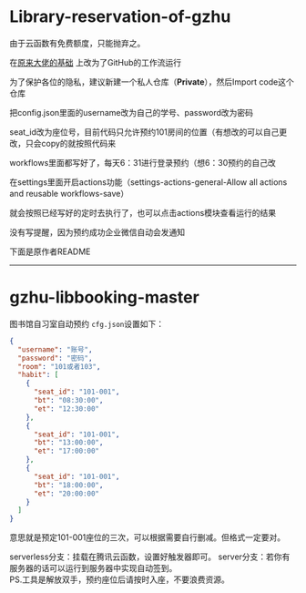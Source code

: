 # Library-reservation-of-gzhu
由于云函数有免费额度，只能抛弃之。

在[原来大佬的基础](https://github.com/lighthookyu/gzhu-libbooking-master) 上改为了GitHub的工作流运行

为了保护各位的隐私，建议新建一个私人仓库（**Private**），然后Import code这个仓库

把config.json里面的username改为自己的学号、password改为密码

seat_id改为座位号，目前代码只允许预约101房间的位置（有想改的可以自己更改，只会copy的就按照代码来

workflows里面都写好了，每天6：31进行登录预约（想6：30预约的自己改

在settings里面开启actions功能（settings-actions-general-Allow all actions and reusable workflows-save）

就会按照已经写好的定时去执行了，也可以点击actions模块查看运行的结果

没有写提醒，因为预约成功企业微信自动会发通知



下面是原作者README

--------------------------------------------------
# gzhu-libbooking-master
图书馆自习室自动预约
`cfg.json`设置如下：  
```json
{
  "username": "账号",
  "password": "密码",
  "room": "101或者103",
  "habit": [
    {
      "seat_id": "101-001",
      "bt": "08:30:00",
      "et": "12:30:00"
    },
    {
      "seat_id": "101-001",
      "bt": "13:00:00",
      "et": "17:00:00"
    },
    {
      "seat_id": "101-001",
      "bt": "18:00:00",
      "et": "20:00:00"
    }
  ]
}
```
意思就是预定101-001座位的三次，可以根据需要自行删减。但格式一定要对。  

serverless分支：挂载在腾讯云函数，设置好触发器即可。
server分支：若你有服务器的话可以运行到服务器中实现自动签到。  
PS.工具是解放双手，预约座位后请按时入座，不要浪费资源。  
